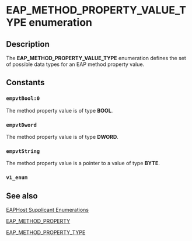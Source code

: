 # EAP_METHOD_PROPERTY_VALUE_TYPE enumeration

## Description

The **EAP_METHOD_PROPERTY_VALUE_TYPE** enumeration defines the set of possible data types for an EAP method property value.

## Constants

### `empvtBool:0`

The method property value is of type **BOOL**.

### `empvtDword`

The method property value is of type **DWORD**.

### `empvtString`

The method property value is a pointer to a value of type **BYTE**.

### `v1_enum`

## See also

[EAPHost Supplicant Enumerations](https://learn.microsoft.com/windows/win32/eaphost/eap-host-supplicant-enumerations)

[EAP_METHOD_PROPERTY](https://learn.microsoft.com/windows/desktop/api/eaptypes/ns-eaptypes-eap_method_property)

[EAP_METHOD_PROPERTY_TYPE](https://learn.microsoft.com/windows/desktop/api/eaptypes/ne-eaptypes-eap_method_property_type)